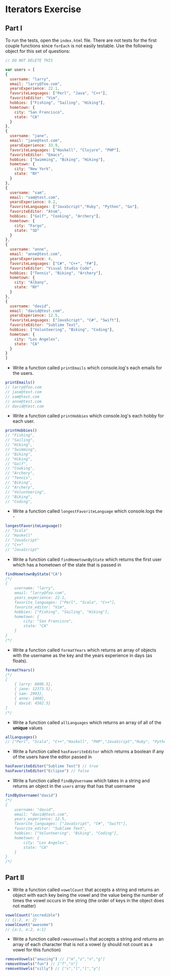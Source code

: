 # Iterators Exercise

## Part I 

To run the tests, open the `index.html` file. There are not tests for the first couple functions since `forEach` is not easily testable. Use the following object for this set of questions:

```javascript
// DO NOT DELETE THIS

var users = [
{
  username: "larry",
  email: "larry@foo.com",
  yearsExperience: 22.1,
  favoriteLanguages: ["Perl", "Java", "C++"],
  favoriteEditor: "Vim",
  hobbies: ["Fishing", "Sailing", "Hiking"],
  hometown: {
    city: "San Francisco",
    state: "CA"
  }
},
{
  username: "jane",
  email: "jane@test.com",
  yearsExperience: 33.9,
  favoriteLanguages: ["Haskell", "Clojure", "PHP"],
  favoriteEditor: "Emacs",
  hobbies: ["Swimming", "Biking", "Hiking"],
  hometown: {
    city: "New York",
    state: "NY"
  }
},
{
  username: "sam",
  email: "sam@test.com",
  yearsExperience: 8.2,
  favoriteLanguages: ["JavaScript","Ruby", "Python", "Go"],
  favoriteEditor: "Atom",
  hobbies: ["Golf", "Cooking", "Archery"],
  hometown: {
    city: "Fargo",
    state: "SD"
  }
},
{
  username: "anne",
  email: "anne@test.com",
  yearsExperience: 4,
  favoriteLanguages: ["C#", "C++", "F#"],
  favoriteEditor: "Visual Studio Code",
  hobbies: ["Tennis", "Biking", "Archery"],
  hometown: {
    city: "Albany",
    state: "NY"
  }
},
{
  username: "david",
  email: "david@test.com",
  yearsExperience: 12.5,
  favoriteLanguages: ["JavaScript", "C#", "Swift"],
  favoriteEditor: "Sublime Text",
  hobbies: ["Volunteering", "Biking", "Coding"],
  hometown: {
    city: "Los Angeles",
    state: "CA"
  }
}
]
```

- Write a function called `printEmails` which console.log's each emails for the users.

```javascript
printEmails()
// larry@foo.com
// jane@test.com
// sam@test.com
// anne@test.com
// david@test.com
```

- Write a function called `printHobbies` which console.log's each hobby for each user.

```javascript
printHobbies()
// "Fishing", 
// "Sailing", 
// "Hiking",
// "Swimming", 
// "Biking", 
// "Hiking",
// "Golf", 
// "Cooking", 
// "Archery",
// "Tennis", 
// "Biking", 
// "Archery",
// "Volunteering", 
// "Biking", 
// "Coding",
```

- Write a function called `longestFavoriteLanguage` which console.logs the - 

```javascript
longestFavoriteLanguage()
// "Scala"
// "Haskell"
// "JavaScript"
// "C++"
// "JavaScript"
```

- Write a function called `findHometownByState` which returns the first user which has a hometown of the state that is passed in

```javascript
findHometownByState("CA")
/*/
{
    username: "larry",
    email: "larry@foo.com",
    years_experience: 22.1,
    favorite_languages: ["Perl", "Scala", "C++"],
    favorite_editor: "Vim",
    hobbies: ["Fishing", "Sailing", "Hiking"],
    hometown: {
        city: "San Francisco",
        state: "CA"
    }
}
/*/
```

- Write a function called `formatYears` which returns an array of objects with the username as the key and the years experience in days (as floats).

```javascript
formatYears() 
/*/
[
    { larry: 8806.5},
    { jane: 12373.5},
    { sam: 2993},
    { anne: 1460},
    { david: 4562.5}
]
/*/
```

- Write a function called `allLanguages` which returns an array of all of the **unique** values 

```javascript
allLanguages()
// ["Perl", "Scala", "C++","Haskell", "PHP","JavaScript","Ruby", "Python", "Go","C#", "F#", "Swift"]
```

- Write a function called `hasFavoriteEditor` which returns a boolean if any of the users have the editor passed in

```javascript
hasFavoriteEditor("Sublime Text") // true
hasFavoriteEditor("Eclipse") // false
```

- Write a function called `findByUsername` which takes in a string and returns an object in the `users` array that has that username

```javascript
findByUsername("david") 
/*/
{
    username: "david",
    email: "david@test.com",
    years_experience: 12.5,
    favorite_languages: ["JavaScript", "C#", "Swift"],
    favorite_editor: "Sublime Text",
    hobbies: ["Volunteering", "Biking", "Coding"],
    hometown: {
        city: "Los Angeles",
        state: "CA"
    }
}
/*/
```

## Part II

- Write a function called `vowelCount` that accepts a string and returns an object with each key being the vowel and the value being the number of times the vowel occurs in the string (the order of keys in the object does not matter)

```javascript
vowelCount("incredible")
// {i:2, e: 2}
vowelCount("awesome")
// {a:1, e:2, o:1}
```

- Write a function called `removeVowels` that accepts a string and returns an array of each character that is not a vowel (y should not count as a vowel for this function)

```javascript
removeVowels("amazing") // ["m","z","n","g"]
removeVowels("fun") // ["f","n"]
removeVowels("silly") // ["s","l","l","y"]
```


